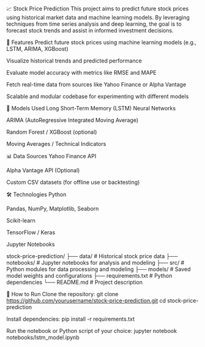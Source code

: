 📈 Stock Price Prediction
This project aims to predict future stock prices using historical market data and machine learning models. By leveraging techniques from time series analysis and deep learning, the goal is to forecast stock trends and assist in informed investment decisions.

🚀 Features
Predict future stock prices using machine learning models (e.g., LSTM, ARIMA, XGBoost)

Visualize historical trends and predicted performance

Evaluate model accuracy with metrics like RMSE and MAPE

Fetch real-time data from sources like Yahoo Finance or Alpha Vantage

Scalable and modular codebase for experimenting with different models

🧠 Models Used
Long Short-Term Memory (LSTM) Neural Networks

ARIMA (AutoRegressive Integrated Moving Average)

Random Forest / XGBoost (optional)

Moving Averages / Technical Indicators

📊 Data Sources
Yahoo Finance API

Alpha Vantage API (Optional)

Custom CSV datasets (for offline use or backtesting)

🛠️ Technologies
Python

Pandas, NumPy, Matplotlib, Seaborn

Scikit-learn

TensorFlow / Keras

Jupyter Notebooks

stock-price-prediction/
├── data/                 # Historical stock price data
├── notebooks/            # Jupyter notebooks for analysis and modeling
├── src/                  # Python modules for data processing and modeling
├── models/               # Saved model weights and configurations
├── requirements.txt      # Python dependencies
└── README.md             # Project description

🧪 How to Run
Clone the repository:
git clone https://github.com/yourusername/stock-price-prediction.git
cd stock-price-prediction

Install dependencies:
pip install -r requirements.txt

Run the notebook or Python script of your choice:
jupyter notebook notebooks/lstm_model.ipynb

